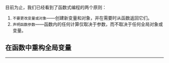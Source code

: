
目前为止，我们已经看到了函数式编程的两个原则： 

1) ​`不要更改变量或对象`​——创建新变量和对象，并在需要时从函数返回它们。  
2) ​`声明函数参数`​——函数内的任何计算仅取决于参数，而不取决于任何全局对象或变量。  
## 在函数中重构全局变量

---
